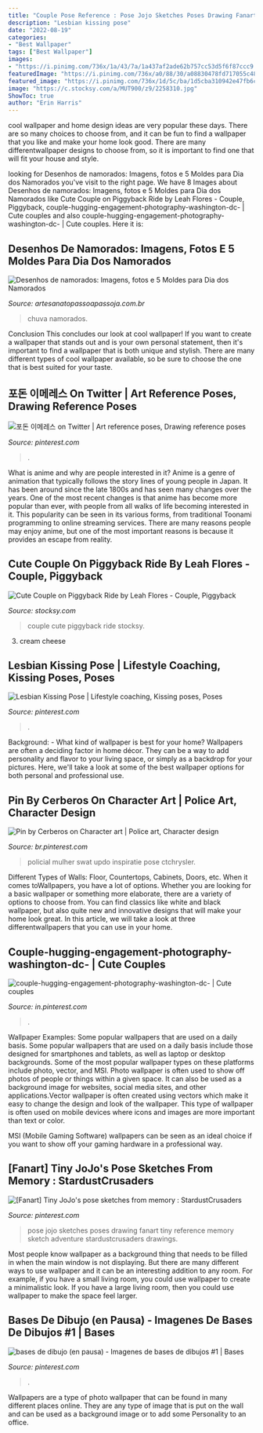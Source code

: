 ```yaml
---
title: "Couple Pose Reference : Pose Jojo Sketches Poses Drawing Fanart Tiny Reference Memory Sketch Adventure Stardustcrusaders Drawings"
description: "Lesbian kissing pose"
date: "2022-08-19"
categories:
- "Best Wallpaper"
tags: ["Best Wallpaper"]
images:
- "https://i.pinimg.com/736x/1a/43/7a/1a437af2ade62b757cc53d5f6f87ccc9.jpg"
featuredImage: "https://i.pinimg.com/736x/a0/88/30/a08830478fd717055c48fd96a3a3137b.jpg"
featured_image: "https://i.pinimg.com/736x/1d/5c/ba/1d5cba310942e47fb6c17da8854d1a9c.jpg"
image: "https://c.stocksy.com/a/MUT900/z9/2258310.jpg"
ShowToc: true
author: "Erin Harris"
---
```



cool wallpaper and home design ideas are very popular these days. There are so many choices to choose from, and it can be fun to find a wallpaper that you like and make your home look good. There are many differentwallpaper designs to choose from, so it is important to find one that will fit your house and style.

	

		
looking for Desenhos de namorados: Imagens, fotos e 5 Moldes para Dia dos Namorados you've visit to the right page. We have 8 Images about Desenhos de namorados: Imagens, fotos e 5 Moldes para Dia dos Namorados like Cute Couple on Piggyback Ride by Leah Flores - Couple, Piggyback, couple-hugging-engagement-photography-washington-dc- | Cute couples and also couple-hugging-engagement-photography-washington-dc- | Cute couples. Here it is:
		
    
## Desenhos De Namorados: Imagens, Fotos E 5 Moldes Para Dia Dos Namorados

<img loading=lazy src="http://www.artesanatopassoapassoja.com.br/wp-content/uploads/2014/05/casl-na-chuva-Pinterest.jpg" onerror="this.onerror=null;this.src='https://tse4.mm.bing.net/th?id=OIP.9g1TqlbdVDm-Egph4OJWjwHaHa&amp;pid=15.1';" alt="Desenhos de namorados: Imagens, fotos e 5 Moldes para Dia dos Namorados">

_Source: artesanatopassoapassoja.com.br_

>chuva namorados. 

	

Conclusion
This concludes our look at cool wallpaper! If you want to create a wallpaper that stands out and is your own personal statement, then it's important to find a wallpaper that is both unique and stylish. There are many different types of cool wallpaper available, so be sure to choose the one that is best suited for your taste.

    
## 포돈 이메레스 On Twitter | Art Reference Poses, Drawing Reference Poses

<img loading=lazy src="https://i.pinimg.com/736x/88/7e/8a/887e8ae993117e2a43b58de320601451.jpg" onerror="this.onerror=null;this.src='https://tse3.mm.bing.net/th?id=OIP.sW_wEsBexVIp8H_v06eBAQHaKl&amp;pid=15.1';" alt="포돈 이메레스 on Twitter | Art reference poses, Drawing reference poses">

_Source: pinterest.com_

>. 

	

What is anime and why are people interested in it?
Anime is a genre of animation that typically follows the story lines of young people in Japan. It has been around since the late 1800s and has seen many changes over the years. One of the most recent changes is that anime has become more popular than ever, with people from all walks of life becoming interested in it. This popularity can be seen in its various forms, from traditional Toonami programming to online streaming services. There are many reasons people may enjoy anime, but one of the most important reasons is because it provides an escape from reality.

    
## Cute Couple On Piggyback Ride By Leah Flores - Couple, Piggyback

<img loading=lazy src="https://c.stocksy.com/a/MUT900/z9/2258310.jpg" onerror="this.onerror=null;this.src='https://tse3.mm.bing.net/th?id=OIP.c4UduoCipyI-dqvLIQuvLAHaLH&amp;pid=15.1';" alt="Cute Couple on Piggyback Ride by Leah Flores - Couple, Piggyback">

_Source: stocksy.com_

>couple cute piggyback ride stocksy. 

	

3. cream cheese 

    
## Lesbian Kissing Pose | Lifestyle Coaching, Kissing Poses, Poses

<img loading=lazy src="https://i.pinimg.com/736x/ba/97/9a/ba979a5efb22295429eb36e34fb5109e.jpg" onerror="this.onerror=null;this.src='https://tse1.mm.bing.net/th?id=OIP.-WrZxqrluQ8rW5cqF4lkFwHaJ3&amp;pid=15.1';" alt="Lesbian Kissing Pose | Lifestyle coaching, Kissing poses, Poses">

_Source: pinterest.com_

>. 

	

Background: - What kind of wallpaper is best for your home?
Wallpapers are often a deciding factor in home décor. They can be a way to add personality and flavor to your living space, or simply as a backdrop for your pictures. Here, we'll take a look at some of the best wallpaper options for both personal and professional use.

    
## Pin By Cerberos On Character Art | Police Art, Character Design

<img loading=lazy src="https://i.pinimg.com/736x/1d/5c/ba/1d5cba310942e47fb6c17da8854d1a9c.jpg" onerror="this.onerror=null;this.src='https://tse4.mm.bing.net/th?id=OIP.lFTjBT8QjtutPmD0mC4yuQHaLH&amp;pid=15.1';" alt="Pin by Cerberos on Character art | Police art, Character design">

_Source: br.pinterest.com_

>policial mulher swat updo inspiratie pose ctchrysler. 

	

Different Types of Walls: Floor, Countertops, Cabinets, Doors, etc.
When it comes toWallpapers, you have a lot of options. Whether you are looking for a basic wallpaper or something more elaborate, there are a variety of options to choose from. You can find classics like white and black wallpaper, but also quite new and innovative designs that will make your home look great. In this article, we will take a look at three differentwallpapers that you can use in your home.

    
## Couple-hugging-engagement-photography-washington-dc- | Cute Couples

<img loading=lazy src="https://i.pinimg.com/736x/1a/43/7a/1a437af2ade62b757cc53d5f6f87ccc9.jpg" onerror="this.onerror=null;this.src='https://tse2.mm.bing.net/th?id=OIP.EzZVc_sFj6E0NDlBkdg2XgHaLH&amp;pid=15.1';" alt="couple-hugging-engagement-photography-washington-dc- | Cute couples">

_Source: in.pinterest.com_

>. 

	

Wallpaper Examples: Some popular wallpapers that are used on a daily basis.
Some popular wallpapers that are used on a daily basis include those designed for smartphones and tablets, as well as laptop or desktop backgrounds. Some of the most popular wallpaper types on these platforms include photo, vector, and MSI. 
Photo wallpaper is often used to show off photos of people or things within a given space. It can also be used as a background image for websites, social media sites, and other applications.Vector wallpaper is often created using vectors which make it easy to change the design and look of the wallpaper. This type of wallpaper is often used on mobile devices where icons and images are more important than text or color. 

MSI (Mobile Gaming Software) wallpapers can be seen as an ideal choice if you want to show off your gaming hardware in a professional way.

    
## [Fanart] Tiny JoJo&#039;s Pose Sketches From Memory : StardustCrusaders

<img loading=lazy src="https://i.pinimg.com/736x/4a/bb/c4/4abbc407767f51def1fa3f19a31e9748.jpg" onerror="this.onerror=null;this.src='https://tse2.mm.bing.net/th?id=OIP.xmZCoJJksmc9Piqlv61WGwHaLM&amp;pid=15.1';" alt="[Fanart] Tiny JoJo&#039;s pose sketches from memory : StardustCrusaders">

_Source: pinterest.com_

>pose jojo sketches poses drawing fanart tiny reference memory sketch adventure stardustcrusaders drawings. 

	

Most people know wallpaper as a background thing that needs to be filled in when the main window is not displaying. But there are many different ways to use wallpaper and it can be an interesting addition to any room. For example, if you have a small living room, you could use wallpaper to create a minimalistic look. If you have a large living room, then you could use wallpaper to make the space feel larger.

    
## Bases De Dibujo (en Pausa) - Imagenes De Bases De Dibujos #1 | Bases

<img loading=lazy src="https://i.pinimg.com/736x/a0/88/30/a08830478fd717055c48fd96a3a3137b.jpg" onerror="this.onerror=null;this.src='https://tse1.mm.bing.net/th?id=OIP.yfuU4iyRf7bPg46-rKWseAAAAA&amp;pid=15.1';" alt="bases de dibujo (en pausa) - Imagenes de bases de dibujos #1 | Bases">

_Source: pinterest.com_

>. 

	



Wallpapers are a type of photo wallpaper that can be found in many different places online. They are any type of image that is put on the wall and can be used as a background image or to add some Personality to an office.


